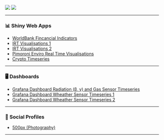 <p align="left">
  <img src="https://github-readme-stats.vercel.app/api?username=sedzinfo&show_icons=true&count_private=true&include_all_commits=true&theme=transparent&show=reviews,discussions_started,discussions_answered,prs_merged,prs_merged_percentage"/>
  <img src="https://github-readme-stats.vercel.app/api/top-langs/?username=sedzinfo&langs_count=20&count_private=true&include_all_commits=true&theme=transparent&layout=compact"/>
</p>

---

### 📊 Shiny Web Apps

- <a href="https://dimitrios.shinyapps.io/worldbank/" target="_blank" rel="noopener noreferrer">WorldBank Fincancial Indicators</a>
- <a href="https://dimitrios.shinyapps.io/modelsirt/" target="_blank" rel="noopener noreferrer">IRT Visualisations 1</a>
- <a href="https://dimitrios.shinyapps.io/mleirt/" target="_blank" rel="noopener noreferrer">IRT Visualisations 2</a>
- <a href="https://sedzinfo.shinyapps.io/pimoroni_enviro/" target="_blank" rel="noopener noreferrer">Pimoroni Enviro Real Time Visualisations</a>
- <a href="https://dimitrios.shinyapps.io/crypto_timeseries/" target="_blank" rel="noopener noreferrer">Crypto Timeseries</a>

---

### 🖥️ Dashboards

- <a href="https://sedzinfo.grafana.net/public-dashboards/3cb2f6f229204ffc970aee36f41bb3f6" target="_blank" rel="noopener noreferrer">Grafana Dashboard Radiation (β, γ) and Gas Sensor Timeseries</a>
- <a href="https://sedzinfo.grafana.net/public-dashboards/425b920caf1b48dfb15fc829d322e949" target="_blank" rel="noopener noreferrer">Grafana Dashboard Wheather Sensor Timeseries 1</a>
- <a href="https://sedzinfo.grafana.net/public-dashboards/ef4111089eb74c56ad96ce3b082cc55a" target="_blank" rel="noopener noreferrer">Grafana Dashboard Wheather Sensor Timeseries 2</a>

---

### 👤 Social Profiles

- <a href="https://500px.com/sedzinfo" target="_blank" rel="noopener noreferrer">500px (Photography)</a>

---



<!-- Generated with Copilot: Suggestions to help you grow your GitHub presence! -->
